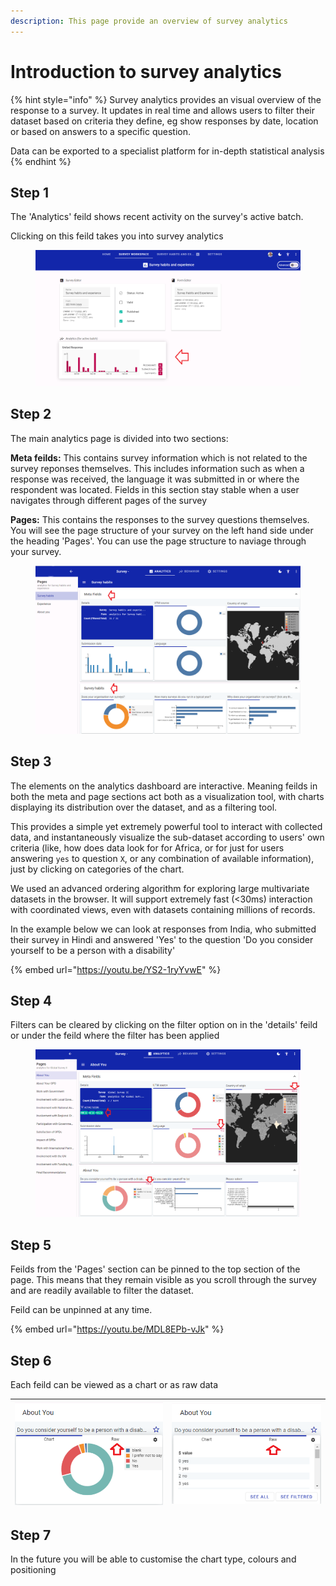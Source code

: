 ```yaml
---
description: This page provide an overview of survey analytics
---
```


# Introduction to survey analytics

{% hint style="info" %}
Survey analytics provides an visual overview of the response to a survey.  It updates in real time and allows users to filter their dataset based on criteria they define, eg show responses by date, location or based on answers to a specific question.

Data can be exported to a specialist platform for in-depth statistical analysis &#x20;
{% endhint %}

## Step 1

The 'Analytics' feild shows recent activity on the survey's active batch.

Clicking on this feild takes you into survey analytics

<figure><img src="../../../.gitbook/assets/image (6) (3).png" alt=""><figcaption></figcaption></figure>

## Step 2

The main analytics page is divided into two sections:

**Meta feilds:**  This contains survey information which is not related to the survey reponses themselves.  This includes information such as when a response was received, the language it was submitted in or where the respondent was located.  Fields in this section stay stable when a user navigates through different pages of the survey

**Pages:**  This contains the responses to the survey questions themselves.   You will see the page structure of your survey on the left hand side under the heading 'Pages'.  You can use the page structure to naviage through your survey. &#x20;

<figure><img src="../../../.gitbook/assets/image (1) (7).png" alt=""><figcaption></figcaption></figure>

## Step 3

The elements on the analytics dashboard are interactive.  Meaning feilds in both the meta and page sections act both as a visualization tool, with charts displaying its distribution over the dataset, and as a filtering tool.&#x20;

This provides a simple yet extremely powerful tool to interact with collected data, and instantaneously visualize the sub-dataset according to users' own criteria (like, how does data look for for Africa, or for just for users answering `yes` to question `X`, or any combination of available information), just by clicking on categories of the chart.

We used an advanced ordering algorithm for exploring large multivariate datasets in the browser. It will support extremely fast (<30ms) interaction with coordinated views, even with datasets containing millions of records.

In the example below we can look at responses from India, who submitted their survey in Hindi and answered 'Yes' to the question 'Do you consider yourself to be a person with a disability'

{% embed url="https://youtu.be/YS2-1ryYvwE" %}

## Step 4

Filters can be cleared by clicking on the filter option on in the 'details' feild or under the feild where the filter has been applied

<figure><img src="../../../.gitbook/assets/image (28).png" alt=""><figcaption></figcaption></figure>

## Step 5

Feilds from the 'Pages' section can be pinned to the top section of the page.  This means that they remain visible as you scroll through the survey and are readily available to filter the dataset. &#x20;

Feild can be unpinned at any time.

{% embed url="https://youtu.be/MDL8EPb-vJk" %}

## Step 6

Each feild can be viewed as a chart or as raw data

| ![](<../../../.gitbook/assets/image (4) (1).png>) | ![](<../../../.gitbook/assets/image (7) (3).png>) |
| ------------------------------------------------- | ------------------------------------------------- |

## Step 7

In the future you will be able to customise the chart type, colours and positioning&#x20;
